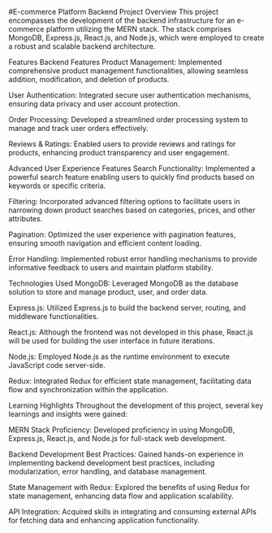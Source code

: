 #E-commerce Platform Backend Project
Overview
This project encompasses the development of the backend infrastructure for an e-commerce platform utilizing the MERN stack. The stack comprises MongoDB, Express.js, React.js, and Node.js, which were employed to create a robust and scalable backend architecture.

Features
Backend Features
Product Management: Implemented comprehensive product management functionalities, allowing seamless addition, modification, and deletion of products.

User Authentication: Integrated secure user authentication mechanisms, ensuring data privacy and user account protection.

Order Processing: Developed a streamlined order processing system to manage and track user orders effectively.

Reviews & Ratings: Enabled users to provide reviews and ratings for products, enhancing product transparency and user engagement.

Advanced User Experience Features
Search Functionality: Implemented a powerful search feature enabling users to quickly find products based on keywords or specific criteria.

Filtering: Incorporated advanced filtering options to facilitate users in narrowing down product searches based on categories, prices, and other attributes.

Pagination: Optimized the user experience with pagination features, ensuring smooth navigation and efficient content loading.

Error Handling: Implemented robust error handling mechanisms to provide informative feedback to users and maintain platform stability.

Technologies Used
MongoDB: Leveraged MongoDB as the database solution to store and manage product, user, and order data.

Express.js: Utilized Express.js to build the backend server, routing, and middleware functionalities.

React.js: Although the frontend was not developed in this phase, React.js will be used for building the user interface in future iterations.

Node.js: Employed Node.js as the runtime environment to execute JavaScript code server-side.

Redux: Integrated Redux for efficient state management, facilitating data flow and synchronization within the application.

Learning Highlights
Throughout the development of this project, several key learnings and insights were gained:

MERN Stack Proficiency: Developed proficiency in using MongoDB, Express.js, React.js, and Node.js for full-stack web development.

Backend Development Best Practices: Gained hands-on experience in implementing backend development best practices, including modularization, error handling, and database management.

State Management with Redux: Explored the benefits of using Redux for state management, enhancing data flow and application scalability.

API Integration: Acquired skills in integrating and consuming external APIs for fetching data and enhancing application functionality.
